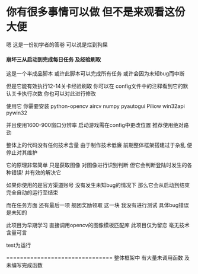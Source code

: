 # 你有很多事情可以做 但不是来观看这份大便
嗯 这是一份初学者的答卷 可以说是烂到狗屎











#### 崩坏三从启动到完成每日任务 及经验刷取
这是一个半成品脚本 或许此脚本可以完成所有任务 或许会因为未知bug而中断 

但是它能有效执行12-14关卡经验刷取 你可以在 config文件中的注释看到它的默认关卡执行次数 你也可以对此进行修改

使用它 你需要安装 python-opencv aircv numpy pyautogui Piliow win32api pywin32 

并且使用1600-900窗口分辨率 启动游戏需在config中更改位置 推荐使用绝对路劲

整体上的代码没有任何技术含量 由于制作技术低廉 前期整体框架搭建过于杂乱  便停止对其维护

它的原理非常简单 只是获取图像 对图像进行识别判断  但它会判断登陆时发生的各种错误! 并有效的解决它

如果你使用的是官方渠道账号 没有发生未知bug的情况下 那么它会从启动到结束完全自动的运行至结束

而在任务方面 还有最后一项 舰团奖励领取 这一块 我没有进行测试 具体bug错误 是未知的

此项目为早期学习 直接调用opencv的图像模板匹配库 此项目仅为留恋 毫无技术含量可言

test为运行

===============================
整体框架中 有大量未调用函数 及 未编写完成函数 
